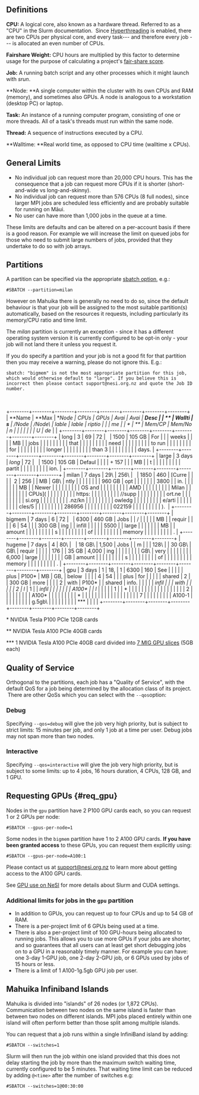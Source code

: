 Definitions
-----------

**CPU:** A logical core, also known as a hardware thread. Referred to as
a \"CPU\" in the Slurm documentation.  Since
[Hyperthreading](https://support.nesi.org.nz/hc/en-gb/articles/360000568236/)
is enabled, there are two CPUs per physical core, and every task--- and
therefore every job --- is allocated an even number of CPUs.

**Fairshare Weight:** CPU hours are multiplied by this factor to
determine usage for the purpose of calculating a project\'s [fair-share
score](https://support.nesi.org.nz/hc/en-gb/articles/360000743536/).

**Job:** A running batch script and any other processes which it might
launch with *srun*.

**Node: **A single computer within the cluster with its own CPUs and RAM
(memory), and sometimes also GPUs. A node is analogous to a workstation
(desktop PC) or laptop.

**Task:** An instance of a running computer program, consisting of one
or more threads. All of a task\'s threads must run within the same node.

**Thread:** A sequence of instructions executed by a CPU.

**Walltime: **Real world time, as opposed to CPU time (walltime x CPUs).

General Limits
--------------

-   No individual job can request more than 20,000 CPU hours. This has
    the consequence that a job can request more CPUs if it is shorter
    (short-and-wide vs long-and-skinny).
-   No individual job can request more than 576 CPUs (8 full nodes),
    since larger MPI jobs are scheduled less efficiently and are
    probably suitable for running on Māui.
-   No user can have more than 1,000 jobs in the queue at a time.

These limits are defaults and can be altered on a per-account basis if
there is a good reason. For example we will increase the limit on queued
jobs for those who need to submit large numbers of jobs, provided that
they undertake to do so with job arrays.

Partitions
----------

A partition can be specified via the appropriate [sbatch
option](https://support.nesi.org.nz/hc/en-gb/articles/360000691716/),
e.g.:

    #SBATCH --partition=milan

However on Mahuika there is generally no need to do so, since the
default behaviour is that your job will be assigned to the most suitable
partition(s) automatically, based on the resources it requests,
including particularly its memory/CPU ratio and time limit.

The *milan* partition is currently an exception - since it has a
different operating system version it is currently configured to be
opt-in only - your job will not land there it unless you request it.

If you do specify a partition and your job is not a good fit for that
partition then you may receive a warning, please do not ignore this.
E.g.:

    sbatch: "bigmem" is not the most appropriate partition for this job, which would otherwise default to "large". If you believe this is incorrect then please contact support@nesi.org.nz and quote the Job ID number.

 

+--------+--------+--------+--------+--------+--------+--------+--------+
| **Name | **Max  | **Node | **CPUs | **GPUs | **Avai | **Avai | **Desc |
| **     | Wallti | s**    | /Node* | /Node\ | lable  | lable  | riptio |
|        | me**   |        | *      | **     | Mem/CP | Mem/No | n**    |
|        |        |        |        |        | U**    | de**   |        |
+--------+--------+--------+--------+--------+--------+--------+--------+
| long   | 3      | 69     | 72     |        | 1500   | 105 GB | For    |
|        | weeks  |        |        |        | MB     |        | jobs   |
|        |        |        |        |        |        |        | that   |
|        |        |        |        |        |        |        | need   |
|        |        |        |        |        |        |        | to run |
|        |        |        |        |        |        |        | for    |
|        |        |        |        |        |        |        | longer |
|        |        |        |        |        |        |        | than 3 |
|        |        |        |        |        |        |        | days.  |
+--------+--------+--------+--------+--------+--------+--------+--------+
| large  | 3 days | *long* | 72     |        | 1500   | 105 GB | Defaul |
|        |        | + 157  |        |        | MB     |        | t      |
|        |        |        |        |        |        |        | partit |
|        |        |        |        |        |        |        | ion.   |
+--------+--------+--------+--------+--------+--------+--------+--------+
| milan  | 7 days | 29\    | 256\   |        | 1850   | 460    | [Curre |
|        |        |  2     | 256    |        | MB     | GB\    | ntly   |
|        |        |        |        |        |        | 960 GB | opt    |
|        |        |        |        |        | 3800   |        | in.    |
|        |        |        |        |        | MB     |        | Newer  |
|        |        |        |        |        |        |        | OS and |
|        |        |        |        |        |        |        | AMD    |
|        |        |        |        |        |        |        | Milan  |
|        |        |        |        |        |        |        | CPUs]( |
|        |        |        |        |        |        |        | https: |
|        |        |        |        |        |        |        | //supp |
|        |        |        |        |        |        |        | ort.ne |
|        |        |        |        |        |        |        | si.org |
|        |        |        |        |        |        |        | .nz/kn |
|        |        |        |        |        |        |        | owledg |
|        |        |        |        |        |        |        | e/arti |
|        |        |        |        |        |        |        | cles/5 |
|        |        |        |        |        |        |        | 286956 |
|        |        |        |        |        |        |        | 022159 |
|        |        |        |        |        |        |        | ).     |
+--------+--------+--------+--------+--------+--------+--------+--------+
| bigmem | 7 days | 6      | 72     |        | 6300   | 460 GB | Jobs   |
| /      |        |        |        |        | MB     |        | requir |
|        |        | 6      | 54     |        |        | 300 GB | ing    |
| infill |        |        |        |        | 5500   |        | large  |
|        |        |        |        |        | MB     |        | amount |
|        |        |        |        |        |        |        | s      |
|        |        |        |        |        |        |        | of     |
|        |        |        |        |        |        |        | memory |
|        |        |        |        |        |        |        | .      |
+--------+--------+--------+--------+--------+--------+--------+--------+
| hugeme | 7 days | 4      | 80\    |        | 18 GB\ | 1,500  | Jobs   |
| m      |        |        | 128\   |        | 30 GB\ | GB\    | requir |
|        |        |        | 176    |        | 35 GB  | 4,000  | ing    |
|        |        |        |        |        |        | GB\    | very   |
|        |        |        |        |        |        | 6,000  | large  |
|        |        |        |        |        |        | GB     | amount |
|        |        |        |        |        |        |        | s      |
|        |        |        |        |        |        |        | of     |
|        |        |        |        |        |        |        | memory |
|        |        |        |        |        |        |        | .      |
+--------+--------+--------+--------+--------+--------+--------+--------+
| gpu    | 3 days | 1      | 18,    | 1      | 6300   | 160    | See    |
|        |        |        | plus   | P100\* | MB     | GB,    | below  |
|        |        | 4      | 54     |        |        | plus   | for    |
|        |        |        | shared | 2      |        | 300 GB | more   |
|        |        | 2      | with   | P100\* |        | shared | info.  |
|        |        |        | *infil |        |        | with   |        |
|        |        | 2      | l*     | 1      |        | *infil |        |
|        |        |        |        | A100\* |        | l*     |        |
|        |        | 1      |        | \*     |        |        |        |
|        |        |        |        |        |        |        |        |
|        |        |        |        | 2      |        |        |        |
|        |        |        |        | A100\* |        |        |        |
|        |        |        |        | \*     |        |        |        |
|        |        |        |        |        |        |        |        |
|        |        |        |        | 7      |        |        |        |
|        |        |        |        | A100-1 |        |        |        |
|        |        |        |        | g.5gb\ |        |        |        |
|        |        |        |        | *\*\*  |        |        |        |
+--------+--------+--------+--------+--------+--------+--------+--------+

\* NVIDIA Tesla P100 PCIe 12GB cards

\*\* NVIDIA Tesla A100 PCIe 40GB cards

\*\*\* 1 NVIDIA Tesla A100 PCIe 40GB card divided into [7 MIG GPU
slices](https://www.nvidia.com/en-us/technologies/multi-instance-gpu/)
(5GB each)

Quality of Service
------------------

Orthogonal to the partitions, each job has a \"Quality of Service\",
with the default QoS for a job being determined by the allocation class
of its project.  There are other QoSs which you can select with the
`--qos`option:

### Debug

Specifying `--qos=debug` will give the job very high priority, but is
subject to strict limits: 15 minutes per job, and only 1 job at a time
per user. Debug jobs may not span more than two nodes.

### Interactive

Specifying `--qos=interactive` will give the job very high priority, but
is subject to some limits: up to 4 jobs, 16 hours duration, 4 CPUs, 128
GB, and 1 GPU.

Requesting GPUs {#req_gpu}
---------------

Nodes in the `gpu` partition have 2 P100 GPU cards each, so you can
request 1 or 2 GPUs per node:

    #SBATCH --gpus-per-node=1

Some nodes in the `bigmem` partition have 1 to 2 A100 GPU cards. **If
you have been granted access** to these GPUs, you can request them
explicitly using:

    #SBATCH --gpus-per-node=A100:1

Please contact us at <support@nesi.org.nz> to learn more about getting
access to the A100 GPU cards.

See [GPU use on
NeSI](https://support.nesi.org.nz/hc/en-gb/articles/360001471955) for
more details about Slurm and CUDA settings.

### Additional limits for jobs in the `gpu` partition

-   In addition to GPUs, you can request up to four CPUs and up to 54 GB
    of RAM.
-   There is a per-project limit of 6 GPUs being used at a time.
-   There is also a per-project limit of 100 GPU-hours being allocated
    to running jobs. This allows you to use more GPUs if your jobs are
    shorter, and so guarantees that all users can at least get short
    debugging jobs on to a GPU in a reasonably timely manner. For
    example you can have: one 3-day 1-GPU job, one 2-day 2-GPU job, or 6
    GPUs used by jobs of 15 hours or less.
-   There is a limit of 1 A100-1g.5gb GPU job per user.

Mahuika Infiniband Islands
--------------------------

Mahuika is divided into "islands" of 26 nodes (or 1,872 CPUs).
Communication between two nodes on the same island is faster than
between two nodes on different islands. MPI jobs placed entirely within
one island will often perform better than those split among multiple
islands.

You can request that a job runs within a single InfiniBand island by
adding:

    #SBATCH --switches=1

Slurm will then run the job within one island provided that this does
not delay starting the job by more than the maximum switch waiting time,
currently configured to be 5 minutes. That waiting time limit can be
reduced by adding `@<time>` after the number of switches e.g:

    #SBATCH --switches=1@00:30:00
